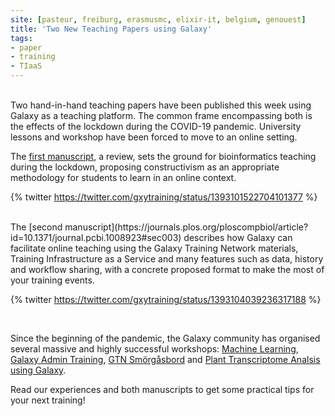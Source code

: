 ```yaml
---
site: [pasteur, freiburg, erasmusmc, elixir-it, belgium, genouest]
title: 'Two New Teaching Papers using Galaxy'
tags:
- paper
- training
- TIaaS
---
```


<br>
Two hand-in-hand teaching papers have been published this week using Galaxy as a teaching platform. The common frame encompassing both is the effects of the lockdown during the COVID-19 pandemic. University lessons and workshop have been forced to move to an online setting. 

The [first manuscript](https://journals.plos.org/ploscompbiol/article?id=10.1371/journal.pcbi.1008922), a review, sets the ground for bioinformatics teaching during the lockdown, proposing constructivism as an appropriate methodology for students to learn in an online context.
<br>

{% twitter https://twitter.com/gxytraining/status/1393101522704101377 %}

<br>
The [second manuscript](https://journals.plos.org/ploscompbiol/article?id=10.1371/journal.pcbi.1008923#sec003) describes how Galaxy can facilitate online teaching using the Galaxy Training Network materials, Training Infrastructure as a Service and many features such as data, history and workflow sharing, with a concrete proposed format to make the most of your training events.

<br>

{% twitter https://twitter.com/gxytraining/status/1393104039236317188 %}

<br>

Since the beginning of the pandemic, the Galaxy community has organised several massive and highly successful workshops: [Machine Learning](https://galaxyproject.eu/posts/2020/09/15/ML-lessons-learned/), [Galaxy Admin Training](https://gallantries.github.io/posts/2021/02/01/gat/), [GTN Smörgåsbord](https://gallantries.github.io/posts/2021/03/01/sm%C3%B6rg%C3%A5sbord/) and [Plant Transcriptome Analsis using Galaxy](https://galaxyproject.eu/posts/2021/05/03/plant-summary/).


Read our experiences and both manuscripts to get some practical tips for your next training!
